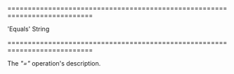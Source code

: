 <!--**
/*-------------------------------------------
    Auto-generated file. Do not modify.
-------------------------------------------

**-->
===========================================================================
<!--default-->'Equals'<!--/default-->
<!--type-->String<!--/type-->
===========================================================================

<!--shortDescription-->
The *"="* operation's description.
<!--/shortDescription-->

<!--fullDescription-->

<!--/fullDescription-->